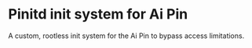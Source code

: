 # Pinitd init system for Ai Pin

A custom, rootless init system for the Ai Pin to bypass access limitations.

